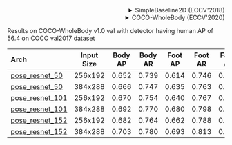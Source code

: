 <!-- [ALGORITHM] -->

<details>
<summary align="right">SimpleBaseline2D (ECCV'2018)</summary>

```bibtex
@inproceedings{xiao2018simple,
  title={Simple baselines for human pose estimation and tracking},
  author={Xiao, Bin and Wu, Haiping and Wei, Yichen},
  booktitle={Proceedings of the European conference on computer vision (ECCV)},
  pages={466--481},
  year={2018}
}
```

</details>

<!-- [DATASET] -->

<!-- [DATASET] -->

<details>
<summary align="right">COCO-WholeBody (ECCV'2020)</summary>

```bibtex
@inproceedings{jin2020whole,
  title={Whole-Body Human Pose Estimation in the Wild},
  author={Jin, Sheng and Xu, Lumin and Xu, Jin and Wang, Can and Liu, Wentao and Qian, Chen and Ouyang, Wanli and Luo, Ping},
  booktitle={Proceedings of the European Conference on Computer Vision (ECCV)},
  year={2020}
}
```

</details>

Results on COCO-WholeBody v1.0 val with detector having human AP of 56.4 on COCO val2017 dataset

| Arch  | Input Size | Body AP | Body AR | Foot AP | Foot AR | Face AP | Face AR  | Hand AP | Hand AR | Whole AP | Whole AR | ckpt | log |
| :---- | :--------: | :-----: | :-----: | :-----: | :-----: | :-----: | :------: | :-----: | :-----: | :------: |:-------: |:------: | :------: |
| [pose_resnet_50](/configs/wholebody/2d_kpt_sview_rgb_img/topdown_heatmap/coco-wholebody/res50_coco_wholebody_256x192.py)  | 256x192 | 0.652 | 0.739 | 0.614 | 0.746 | 0.608 | 0.716 | 0.460 | 0.584 | 0.457 | 0.578 | [ckpt](https://download.openmmlab.com/mmpose/top_down/resnet/res50_coco_wholebody_256x192-9e37ed88_20201004.pth) | [log](https://download.openmmlab.com/mmpose/top_down/resnet/res50_coco_wholebody_256x192_20201004.log.json) |
| [pose_resnet_50](/configs/wholebody/2d_kpt_sview_rgb_img/topdown_heatmap/coco-wholebody/res50_coco_wholebody_384x288.py)  | 384x288 | 0.666 | 0.747 | 0.635 | 0.763 | 0.732 | 0.812 | 0.537 | 0.647 | 0.573 | 0.671 | [ckpt](https://download.openmmlab.com/mmpose/top_down/resnet/res50_coco_wholebody_384x288-ce11e294_20201004.pth) | [log](https://download.openmmlab.com/mmpose/top_down/resnet/res50_coco_wholebody_384x288_20201004.log.json) |
| [pose_resnet_101](/configs/wholebody/2d_kpt_sview_rgb_img/topdown_heatmap/coco-wholebody/res101_coco_wholebody_256x192.py)  | 256x192 | 0.670 | 0.754 | 0.640 | 0.767 | 0.611 | 0.723 | 0.463 | 0.589 | 0.533 | 0.647 | [ckpt](https://download.openmmlab.com/mmpose/top_down/resnet/res101_coco_wholebody_256x192-7325f982_20201004.pth) | [log](https://download.openmmlab.com/mmpose/top_down/resnet/res101_coco_wholebody_256x192_20201004.log.json) |
| [pose_resnet_101](/configs/wholebody/2d_kpt_sview_rgb_img/topdown_heatmap/coco-wholebody/res101_coco_wholebody_384x288.py)  | 384x288 | 0.692 | 0.770 | 0.680 | 0.798 | 0.747 | 0.822 | 0.549 | 0.658 | 0.597 | 0.692 | [ckpt](https://download.openmmlab.com/mmpose/top_down/resnet/res101_coco_wholebody_384x288-6c137b9a_20201004.pth) | [log](https://download.openmmlab.com/mmpose/top_down/resnet/res101_coco_wholebody_384x288_20201004.log.json) |
| [pose_resnet_152](/configs/wholebody/2d_kpt_sview_rgb_img/topdown_heatmap/coco-wholebody/res152_coco_wholebody_256x192.py)  | 256x192 | 0.682 | 0.764 | 0.662 | 0.788 | 0.624 | 0.728 | 0.482 | 0.606 | 0.548 | 0.661 | [ckpt](https://download.openmmlab.com/mmpose/top_down/resnet/res152_coco_wholebody_256x192-5de8ae23_20201004.pth) | [log](https://download.openmmlab.com/mmpose/top_down/resnet/res152_coco_wholebody_256x192_20201004.log.json) |
| [pose_resnet_152](/configs/wholebody/2d_kpt_sview_rgb_img/topdown_heatmap/coco-wholebody/res152_coco_wholebody_384x288.py)  | 384x288 | 0.703 | 0.780 | 0.693 | 0.813 | 0.751 | 0.825 | 0.559 | 0.667 | 0.610 | 0.705 | [ckpt](https://download.openmmlab.com/mmpose/top_down/resnet/res152_coco_wholebody_384x288-eab8caa8_20201004.pth) | [log](https://download.openmmlab.com/mmpose/top_down/resnet/res152_coco_wholebody_384x288_20201004.log.json) |
